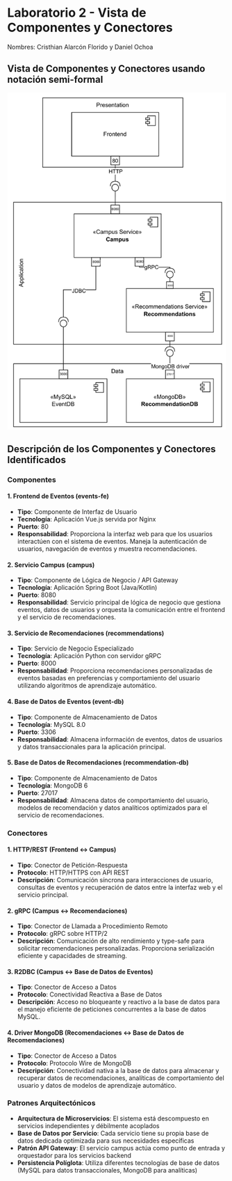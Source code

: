 # Laboratorio 2 - Vista de Componentes y Conectores
Nombres: Cristhian Alarcón Florido y Daniel Ochoa
## Vista de Componentes y Conectores usando notación semi-formal
![alt text](image-2.png)
## Descripción de los Componentes y Conectores Identificados

### Componentes

#### 1. Frontend de Eventos (events-fe)
- **Tipo**: Componente de Interfaz de Usuario
- **Tecnología**: Aplicación Vue.js servida por Nginx
- **Puerto**: 80
- **Responsabilidad**: Proporciona la interfaz web para que los usuarios interactúen con el sistema de eventos. Maneja la autenticación de usuarios, navegación de eventos y muestra recomendaciones.

#### 2. Servicio Campus (campus)
- **Tipo**: Componente de Lógica de Negocio / API Gateway
- **Tecnología**: Aplicación Spring Boot (Java/Kotlin)
- **Puerto**: 8080
- **Responsabilidad**: Servicio principal de lógica de negocio que gestiona eventos, datos de usuarios y orquesta la comunicación entre el frontend y el servicio de recomendaciones.

#### 3. Servicio de Recomendaciones (recommendations)
- **Tipo**: Servicio de Negocio Especializado
- **Tecnología**: Aplicación Python con servidor gRPC
- **Puerto**: 8000
- **Responsabilidad**: Proporciona recomendaciones personalizadas de eventos basadas en preferencias y comportamiento del usuario utilizando algoritmos de aprendizaje automático.

#### 4. Base de Datos de Eventos (event-db)
- **Tipo**: Componente de Almacenamiento de Datos
- **Tecnología**: MySQL 8.0
- **Puerto**: 3306
- **Responsabilidad**: Almacena información de eventos, datos de usuarios y datos transaccionales para la aplicación principal.

#### 5. Base de Datos de Recomendaciones (recommendation-db)
- **Tipo**: Componente de Almacenamiento de Datos
- **Tecnología**: MongoDB 6
- **Puerto**: 27017
- **Responsabilidad**: Almacena datos de comportamiento del usuario, modelos de recomendación y datos analíticos optimizados para el servicio de recomendaciones.

### Conectores

#### 1. HTTP/REST (Frontend ↔ Campus)
- **Tipo**: Conector de Petición-Respuesta
- **Protocolo**: HTTP/HTTPS con API REST
- **Descripción**: Comunicación síncrona para interacciones de usuario, consultas de eventos y recuperación de datos entre la interfaz web y el servicio principal.

#### 2. gRPC (Campus ↔ Recomendaciones)
- **Tipo**: Conector de Llamada a Procedimiento Remoto
- **Protocolo**: gRPC sobre HTTP/2
- **Descripción**: Comunicación de alto rendimiento y type-safe para solicitar recomendaciones personalizadas. Proporciona serialización eficiente y capacidades de streaming.

#### 3. R2DBC (Campus ↔ Base de Datos de Eventos)
- **Tipo**: Conector de Acceso a Datos
- **Protocolo**: Conectividad Reactiva a Base de Datos
- **Descripción**: Acceso no bloqueante y reactivo a la base de datos para el manejo eficiente de peticiones concurrentes a la base de datos MySQL.

#### 4. Driver MongoDB (Recomendaciones ↔ Base de Datos de Recomendaciones)
- **Tipo**: Conector de Acceso a Datos
- **Protocolo**: Protocolo Wire de MongoDB
- **Descripción**: Conectividad nativa a la base de datos para almacenar y recuperar datos de recomendaciones, analíticas de comportamiento del usuario y datos de modelos de aprendizaje automático.

### Patrones Arquitectónicos

- **Arquitectura de Microservicios**: El sistema está descompuesto en servicios independientes y débilmente acoplados
- **Base de Datos por Servicio**: Cada servicio tiene su propia base de datos dedicada optimizada para sus necesidades específicas
- **Patrón API Gateway**: El servicio campus actúa como punto de entrada y orquestador para los servicios backend
- **Persistencia Políglota**: Utiliza diferentes tecnologías de base de datos (MySQL para datos transaccionales, MongoDB para analíticas)